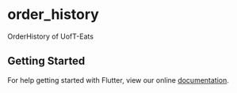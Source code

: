 # order_history

OrderHistory of UofT-Eats

## Getting Started

For help getting started with Flutter, view our online
[documentation](https://flutter.io/).
